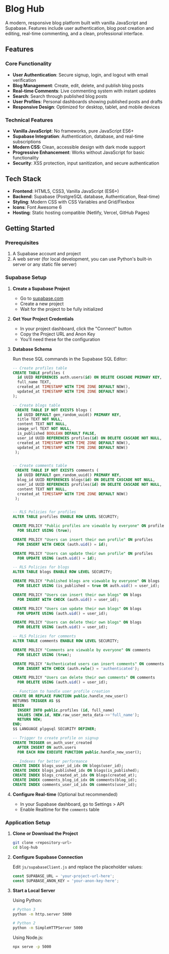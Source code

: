 # Blog Hub

A modern, responsive blog platform built with vanilla JavaScript and Supabase. Features include user authentication, blog post creation and editing, real-time commenting, and a clean, professional interface.

## Features

### Core Functionality
- **User Authentication**: Secure signup, login, and logout with email verification
- **Blog Management**: Create, edit, delete, and publish blog posts
- **Real-time Comments**: Live commenting system with instant updates
- **Search**: Search through published blog posts
- **User Profiles**: Personal dashboards showing published posts and drafts
- **Responsive Design**: Optimized for desktop, tablet, and mobile devices

### Technical Features
- **Vanilla JavaScript**: No frameworks, pure JavaScript ES6+
- **Supabase Integration**: Authentication, database, and real-time subscriptions
- **Modern CSS**: Clean, accessible design with dark mode support
- **Progressive Enhancement**: Works without JavaScript for basic functionality
- **Security**: XSS protection, input sanitization, and secure authentication

## Tech Stack

- **Frontend**: HTML5, CSS3, Vanilla JavaScript (ES6+)
- **Backend**: Supabase (PostgreSQL database, Authentication, Real-time)
- **Styling**: Modern CSS with CSS Variables and Grid/Flexbox
- **Icons**: Font Awesome 6
- **Hosting**: Static hosting compatible (Netlify, Vercel, GitHub Pages)

## Getting Started

### Prerequisites

1. A Supabase account and project
2. A web server (for local development, you can use Python's built-in server or any static file server)

### Supabase Setup

1. **Create a Supabase Project**
   - Go to [supabase.com](https://supabase.com)
   - Create a new project
   - Wait for the project to be fully initialized

2. **Get Your Project Credentials**
   - In your project dashboard, click the "Connect" button
   - Copy the Project URL and Anon Key
   - You'll need these for the configuration

3. **Database Schema**
   
   Run these SQL commands in the Supabase SQL Editor:

   ```sql
   -- Create profiles table
   CREATE TABLE profiles (
     id UUID REFERENCES auth.users(id) ON DELETE CASCADE PRIMARY KEY,
     full_name TEXT,
     created_at TIMESTAMP WITH TIME ZONE DEFAULT NOW(),
     updated_at TIMESTAMP WITH TIME ZONE DEFAULT NOW()
   );

   -- Create blogs table
    CREATE TABLE IF NOT EXISTS blogs (
     id UUID DEFAULT gen_random_uuid() PRIMARY KEY,
     title TEXT NOT NULL,
     content TEXT NOT NULL,
     image_url TEXT NOT NULL,
     is_published BOOLEAN DEFAULT FALSE,
     user_id UUID REFERENCES profiles(id) ON DELETE CASCADE NOT NULL,
     created_at TIMESTAMP WITH TIME ZONE DEFAULT NOW(),
     updated_at TIMESTAMP WITH TIME ZONE DEFAULT NOW()
    );


   -- Create comments table
    CREATE TABLE IF NOT EXISTS comments (
     id UUID DEFAULT gen_random_uuid() PRIMARY KEY,
     blog_id UUID REFERENCES blogs(id) ON DELETE CASCADE NOT NULL,
     user_id UUID REFERENCES profiles(id) ON DELETE CASCADE NOT NULL,
     content TEXT NOT NULL,
     created_at TIMESTAMP WITH TIME ZONE DEFAULT NOW()
    );


   -- RLS Policies for profiles
   ALTER TABLE profiles ENABLE ROW LEVEL SECURITY;

   CREATE POLICY "Public profiles are viewable by everyone" ON profiles
     FOR SELECT USING (true);

   CREATE POLICY "Users can insert their own profile" ON profiles
     FOR INSERT WITH CHECK (auth.uid() = id);

   CREATE POLICY "Users can update their own profile" ON profiles
     FOR UPDATE USING (auth.uid() = id);

   -- RLS Policies for blogs
   ALTER TABLE blogs ENABLE ROW LEVEL SECURITY;

   CREATE POLICY "Published blogs are viewable by everyone" ON blogs
     FOR SELECT USING (is_published = true OR auth.uid() = user_id);

   CREATE POLICY "Users can insert their own blogs" ON blogs
     FOR INSERT WITH CHECK (auth.uid() = user_id);

   CREATE POLICY "Users can update their own blogs" ON blogs
     FOR UPDATE USING (auth.uid() = user_id);

   CREATE POLICY "Users can delete their own blogs" ON blogs
     FOR DELETE USING (auth.uid() = user_id);

   -- RLS Policies for comments
   ALTER TABLE comments ENABLE ROW LEVEL SECURITY;

   CREATE POLICY "Comments are viewable by everyone" ON comments
     FOR SELECT USING (true);

   CREATE POLICY "Authenticated users can insert comments" ON comments
     FOR INSERT WITH CHECK (auth.role() = 'authenticated');

   CREATE POLICY "Users can delete their own comments" ON comments
     FOR DELETE USING (auth.uid() = user_id);

   -- Function to handle user profile creation
   CREATE OR REPLACE FUNCTION public.handle_new_user()
   RETURNS TRIGGER AS $$
   BEGIN
     INSERT INTO public.profiles (id, full_name)
     VALUES (NEW.id, NEW.raw_user_meta_data->>'full_name');
     RETURN NEW;
   END;
   $$ LANGUAGE plpgsql SECURITY DEFINER;

   -- Trigger to create profile on signup
   CREATE TRIGGER on_auth_user_created
     AFTER INSERT ON auth.users
     FOR EACH ROW EXECUTE FUNCTION public.handle_new_user();

   -- Indexes for better performance
   CREATE INDEX blogs_user_id_idx ON blogs(user_id);
   CREATE INDEX blogs_published_idx ON blogs(is_published);
   CREATE INDEX blogs_created_at_idx ON blogs(created_at);
   CREATE INDEX comments_blog_id_idx ON comments(blog_id);
   CREATE INDEX comments_user_id_idx ON comments(user_id);
   ```

4. **Configure Real-time** (Optional but recommended)
   - In your Supabase dashboard, go to Settings > API
   - Enable Realtime for the `comments` table

### Application Setup

1. **Clone or Download the Project**
   ```bash
   git clone <repository-url>
   cd blog-hub
   ```

2. **Configure Supabase Connection**
   
   Edit `js/supabaseClient.js` and replace the placeholder values:
   ```javascript
   const SUPABASE_URL = 'your-project-url-here';
   const SUPABASE_ANON_KEY = 'your-anon-key-here';
   ```

3. **Start a Local Server**
   
   Using Python:
   ```bash
   # Python 3
   python -m http.server 5000
   
   # Python 2
   python -m SimpleHTTPServer 5000
   ```
   
   Using Node.js:
   ```bash
   npx serve -p 5000
   